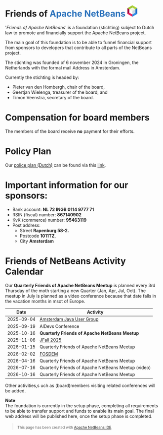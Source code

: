 # Friends of <a href="https://netbeans.org" style="text-decoration: none;color:#2A71BB"><b>Apache NetBeans</b> <img width="32px" heigh="auto" src="apache-netbeans.svg"/></a>

'*Friends of Apache NetBeans*' is a foundation (stichting) subject to Dutch law to promote and financially support
the Apache NetBeans project. 

The main goal of this foundation is to be able to funnel financial support from sponsors to developers that contribute to
all parts of the NetBeans project.

The stichting was founded of 6 november 2024 in Groningen, the Netherlands with the formal mail Address in Amsterdam.

Currently the stichting is headed by:

* Pieter van den Hombergh, chair of the board,
* Geertjan Wielenga, treasurer of the board, and
* Timon Veenstra, secretary of the board.

# Compensation for board members 
The members of the board receive **no** payment for their efforts.

# Policy Plan

Our [police plan (Dutch)](./beleidplan.pdf) can be found via this [link](./beleidplan.pdf).

# Important information for our sponsors:

* Bank account: **NL 72 INGB 0114 9777 71**
* RSIN (fiscal) number: **867140902**
* KvK (commerce) number: **95463119**
* Post address: 
    * Street **Rapenburg 58-2.**
    * Postcode **1011TZ**, 
    * City **Amsterdam**

# Friends of NetBeans Activity Calendar

Our **Quarterly Friends of Apache NetBeans Meetup** is planned 
every 3rd Thursday of the moth starting a new Quarter (Jan, Apr, Jul, Oct).
The meetup in July is planned as a video conference because that date falls in the vacation months in msot of Europe.


| Date          | Activity                                    |
|---------------|---------------------------------------------|
| 2025-09-04    | <a href="http://amsterdamjug.com/"> Amsterdam Java User Group</a> |
| 2025-09-19    | AIDevs Conference                           |
| 2025-10-16    | **Quarterly Friends of Apache NetBeans Meetup** |
| 2025-11-06    | <a href="https://jfall.nl/">JFall 2025</a>             |
| 2026-01-15    | Quarterly Friends of Apache NetBeans Meetup |
| 2026-02-02    | <a href="https://fosdem.org/2025/">FOSDEM</a>  |
| 2026-04-16    | Quarterly Friends of Apache NetBeans Meetup |
| 2026-07-16    | Quarterly Friends of Apache NetBeans Meetup (video) |
| 2026-10-16    | Quarterly Friends of Apache NetBeans Meetup |

Other activities,s uch as (board)members visiting related conferences will be added.

**Note**\
The foundation is currently in the setup phase, completing all requirements to be able to transfer support and funds to enable its main goal.
The final web address will be published here, once the setup phase is completed.

> <sub>This page has been created with [Apache NetBeans IDE](https://netbeans.apache.org/front/main/index.html).</sub>

